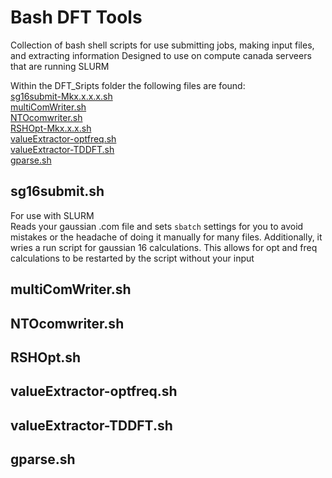 # Bash DFT Tools
Collection of bash shell scripts for use submitting jobs, making input files, and extracting information
Designed to use on compute canada serveers that are running SLURM

Within the DFT_Sripts folder the following files are found:  
[sg16submit-Mkx.x.x.x.sh](#sg16submit.sh)  
[multiComWriter.sh](#multiComWriter.sh)  
[NTOcomwriter.sh](#NTOcomwriter.sh)  
[RSHOpt-Mkx.x.x.sh](#RSHOpt.sh)  
[valueExtractor-optfreq.sh](#valueExtractor-optfreq.sh)  
[valueExtractor-TDDFT.sh](#valueExtractor-TDDFT.sh)  
[gparse.sh](#gparse.sh)  

## sg16submit.sh
For use with SLURM  
Reads your gaussian .com file and sets `sbatch` settings for you to avoid mistakes or the headache of doing it manually for many files. 
Additionally, it wries a run script for gaussian 16 calculations. This allows for opt and freq calculations to be restarted by the script without your input

## multiComWriter.sh  
## NTOcomwriter.sh  
## RSHOpt.sh  
## valueExtractor-optfreq.sh  
## valueExtractor-TDDFT.sh  
## gparse.sh